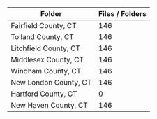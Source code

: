 | Folder                |   Files / Folders |
|-----------------------|-------------------|
| Fairfield County, CT  |               146 |
| Tolland County, CT    |               146 |
| Litchfield County, CT |               146 |
| Middlesex County, CT  |               146 |
| Windham County, CT    |               146 |
| New London County, CT |               146 |
| Hartford County, CT   |                 0 |
| New Haven County, CT  |               146 |